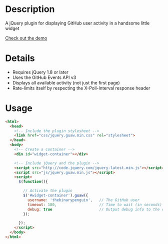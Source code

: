 # Description

A jQuery plugin for displaying GitHub user activity in a handsome little widget

[Check out the demo](http://thebinarypenguin.github.io/guaw/)

# Details

- Requires jQuery 1.8 or later
- Uses the GitHub Events API v3
- Displays all available activity (not just the first page)
- Rate-limits itself by respecting the X-Poll-Interval response header

# Usage

```html
<html>
  <head>
    <!-- Include the plugin stylesheet -->
    <link href="css/jquery.guaw.min.css" rel="stylesheet">
  </head>
  <body>
    <!-- Create a container -->
    <div id="widget-container"></div>

    <!-- Include jQuery and the plugin -->
    <script src="http://code.jquery.com/jquery-latest.min.js"></script>
    <script src="js/jquery.guaw.min.js"></script>
    <script>
      $(function(){

        // Activate the plugin
        $('#widget-container').guaw({
          username: 'thebinarypenguin',   // The GitHub user
          timeout: 180,                   // Time to wait (in seconds) between API requests, optional, default 300
          debug: true                     // Output debug info to the console, optional, default false
        });

      });
    </script>
  </body>
</html>
```
